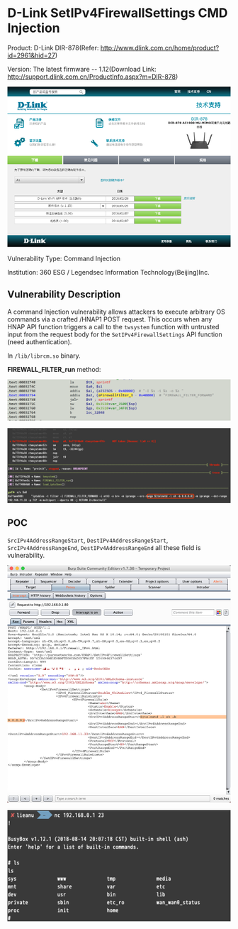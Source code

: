 # D-Link SetIPv4FirewallSettings CMD Injection

Product: D-Link DIR-878(Refer: http://www.dlink.com.cn/home/product?id=2961&hid=27)

Version: The latest firmware -- 1.12(Download Link: http://support.dlink.com.cn/ProductInfo.aspx?m=DIR-878)

![](imgs/2019-02-11-12-07-36.png)

Vulnerability Type: Command Injection

Institution: 360 ESG / Legendsec Information Technology(Beijing)Inc.

## Vulnerability Description

A command Injection vulnerability allows attackers to execute arbitrary OS commands via a crafted /HNAP1 POST request. This occurs when any HNAP API function triggers a call to the `twsystem` function with untrusted input from the request body for the `SetIPv4FirewallSettings` API function (need authentication).


In `/lib/librcm.so` binary.

**FIREWALL_FILTER_run** method:

![](imgs/2019-02-12-12-18-46.png)

![](imgs/2019-02-12-12-41-05.png)

## POC

`SrcIPv4AddressRangeStart`, `DestIPv4AddressRangeStart`, `SrcIPv4AddressRangeEnd`, `DestIPv4AddressRangeEnd` all these field is vulnerability.

![](imgs/2019-02-12-12-40-16.png)

![](imgs/2019-02-12-12-46-51.png)